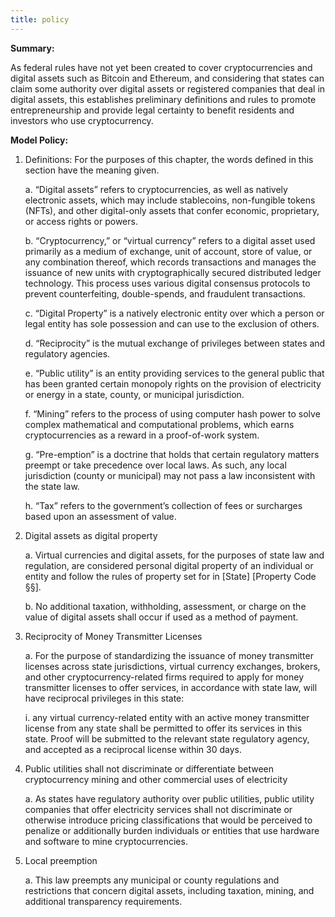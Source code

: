 ```yaml
---
title: policy
---
```

<b>Summary:</b>

As federal rules have not yet been created to cover cryptocurrencies and digital assets such as Bitcoin and Ethereum, and considering that states can claim some authority over digital assets or registered companies that deal in digital assets, this establishes preliminary definitions and rules to promote entrepreneurship and provide legal certainty to benefit residents and investors who use cryptocurrency. 

<b>Model Policy:</b>

1. Definitions: For the purposes of this chapter, the words defined in this section have the meaning given.

    a. “Digital assets” refers to cryptocurrencies, as well as natively electronic assets, which may include stablecoins, non-fungible tokens (NFTs), and other digital-only assets that confer economic, proprietary, or access rights or powers.

    b. “Cryptocurrency,” or “virtual currency” refers to a digital asset used primarily as a medium of exchange, unit of account, store of value, or any combination thereof, which records transactions and manages the issuance of new units with cryptographically secured distributed ledger technology. This process uses various digital consensus protocols to prevent counterfeiting, double-spends, and fraudulent transactions.

    c. “Digital Property” is a natively electronic entity over which a person or legal entity has sole possession and can use to the exclusion of others.

    d. “Reciprocity” is the mutual exchange of privileges between states and regulatory agencies.

    e. “Public utility” is an entity providing services to the general public that has been granted certain monopoly rights on the provision of electricity or energy in a state, county, or municipal jurisdiction.

    f. “Mining” refers to the process of using computer hash power to solve complex mathematical and computational problems, which earns cryptocurrencies as a reward in a proof-of-work system.

    g. “Pre-emption” is a doctrine that holds that certain regulatory matters preempt or take precedence over local laws. As such, any local jurisdiction (county or municipal) may not pass a law inconsistent with the state law.

    h. “Tax” refers to the government’s collection of fees or surcharges based upon an assessment of value.

2. Digital assets as digital property

    a. Virtual currencies and digital assets, for the purposes of state law and regulation, are considered personal digital property of an individual or entity and follow the rules of property set for in [State] [Property Code §§].

    b. No additional taxation, withholding, assessment, or charge on the value of digital assets shall occur if used as a method of payment.

3. Reciprocity of Money Transmitter Licenses

    a. For the purpose of standardizing the issuance of money transmitter licenses across state jurisdictions, virtual currency exchanges, brokers, and other cryptocurrency-related firms required to apply for money transmitter licenses to offer services, in accordance with state law, will have reciprocal privileges in this state:

      i. any virtual currency-related entity with an active money transmitter license from any state shall be permitted to offer its services in this state. Proof will be submitted to the relevant state regulatory agency, and accepted as a reciprocal license within 30 days.

4. Public utilities shall not discriminate or differentiate between cryptocurrency mining and other commercial uses of electricity

    a. As states have regulatory authority over public utilities, public utility companies that offer electricity services shall not discriminate or otherwise introduce pricing classifications that would be perceived to penalize or additionally burden individuals or entities that use hardware and software to mine cryptocurrencies.

5. Local preemption

    a. This law preempts any municipal or county regulations and restrictions that concern digital assets, including taxation, mining, and additional transparency requirements.
